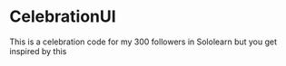 # CelebrationUI
This is a celebration code for my 300 followers in Sololearn but you get inspired by this
